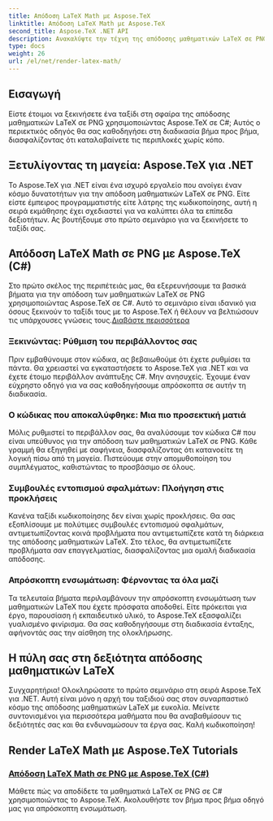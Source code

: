 ```yaml
---
title: Απόδοση LaTeX Math με Aspose.TeX
linktitle: Απόδοση LaTeX Math με Aspose.TeX
second_title: Aspose.TeX .NET API
description: Ανακαλύψτε την τέχνη της απόδοσης μαθηματικών LaTeX σε PNG χωρίς κόπο με το Aspose.TeX. Κατακτήστε τη διαδικασία χρησιμοποιώντας τον οδηγό μας σε C#, διασφαλίζοντας την ενσωμάτωση για ένα γυαλισμένο αποτέλεσμα.
type: docs
weight: 26
url: /el/net/render-latex-math/
---
```

## Εισαγωγή

Είστε έτοιμοι να ξεκινήσετε ένα ταξίδι στη σφαίρα της απόδοσης μαθηματικών LaTeX σε PNG χρησιμοποιώντας Aspose.TeX σε C#; Αυτός ο περιεκτικός οδηγός θα σας καθοδηγήσει στη διαδικασία βήμα προς βήμα, διασφαλίζοντας ότι καταλαβαίνετε τις περιπλοκές χωρίς κόπο.

## Ξετυλίγοντας τη μαγεία: Aspose.TeX για .NET

Το Aspose.TeX για .NET είναι ένα ισχυρό εργαλείο που ανοίγει έναν κόσμο δυνατοτήτων για την απόδοση μαθηματικών LaTeX σε PNG. Είτε είστε έμπειρος προγραμματιστής είτε λάτρης της κωδικοποίησης, αυτή η σειρά εκμάθησης έχει σχεδιαστεί για να καλύπτει όλα τα επίπεδα δεξιοτήτων. Ας βουτήξουμε στο πρώτο σεμινάριο για να ξεκινήσετε το ταξίδι σας.

## Απόδοση LaTeX Math σε PNG με Aspose.TeX (C#)

Στο πρώτο σκέλος της περιπέτειάς μας, θα εξερευνήσουμε τα βασικά βήματα για την απόδοση των μαθηματικών LaTeX σε PNG χρησιμοποιώντας Aspose.TeX σε C#. Αυτό το σεμινάριο είναι ιδανικό για όσους ξεκινούν το ταξίδι τους με το Aspose.TeX ή θέλουν να βελτιώσουν τις υπάρχουσες γνώσεις τους.[Διαβάστε περισσότερα](./png-latex-math-renderer-csharp/)

### Ξεκινώντας: Ρύθμιση του περιβάλλοντος σας

Πριν εμβαθύνουμε στον κώδικα, ας βεβαιωθούμε ότι έχετε ρυθμίσει τα πάντα. Θα χρειαστεί να εγκαταστήσετε το Aspose.TeX για .NET και να έχετε έτοιμο περιβάλλον ανάπτυξης C#. Μην ανησυχείς. Έχουμε έναν εύχρηστο οδηγό για να σας καθοδηγήσουμε απρόσκοπτα σε αυτήν τη διαδικασία.

### Ο κώδικας που αποκαλύφθηκε: Μια πιο προσεκτική ματιά

Μόλις ρυθμιστεί το περιβάλλον σας, θα αναλύσουμε τον κώδικα C# που είναι υπεύθυνος για την απόδοση των μαθηματικών LaTeX σε PNG. Κάθε γραμμή θα εξηγηθεί με σαφήνεια, διασφαλίζοντας ότι κατανοείτε τη λογική πίσω από τη μαγεία. Πιστεύουμε στην απομυθοποίηση του συμπλέγματος, καθιστώντας το προσβάσιμο σε όλους.

### Συμβουλές εντοπισμού σφαλμάτων: Πλοήγηση στις προκλήσεις

Κανένα ταξίδι κωδικοποίησης δεν είναι χωρίς προκλήσεις. Θα σας εξοπλίσουμε με πολύτιμες συμβουλές εντοπισμού σφαλμάτων, αντιμετωπίζοντας κοινά προβλήματα που αντιμετωπίζετε κατά τη διάρκεια της απόδοσης μαθηματικών LaTeX. Στο τέλος, θα αντιμετωπίζετε προβλήματα σαν επαγγελματίας, διασφαλίζοντας μια ομαλή διαδικασία απόδοσης.

### Απρόσκοπτη ενσωμάτωση: Φέρνοντας τα όλα μαζί

Τα τελευταία βήματα περιλαμβάνουν την απρόσκοπτη ενσωμάτωση των μαθηματικών LaTeX που έχετε πρόσφατα αποδοθεί. Είτε πρόκειται για έργο, παρουσίαση ή εκπαιδευτικό υλικό, το Aspose.TeX εξασφαλίζει γυαλισμένο φινίρισμα. Θα σας καθοδηγήσουμε στη διαδικασία ένταξης, αφήνοντάς σας την αίσθηση της ολοκλήρωσης.

## Η πύλη σας στη δεξιότητα απόδοσης μαθηματικών LaTeX

Συγχαρητήρια! Ολοκληρώσατε το πρώτο σεμινάριο στη σειρά Aspose.TeX για .NET. Αυτή είναι μόνο η αρχή του ταξιδιού σας στον συναρπαστικό κόσμο της απόδοσης μαθηματικών LaTeX με ευκολία. Μείνετε συντονισμένοι για περισσότερα μαθήματα που θα αναβαθμίσουν τις δεξιότητές σας και θα ενδυναμώσουν τα έργα σας. Καλή κωδικοποίηση!
## Render LaTeX Math με Aspose.TeX Tutorials
### [Απόδοση LaTeX Math σε PNG με Aspose.TeX (C#)](./png-latex-math-renderer-csharp/)
Μάθετε πώς να αποδίδετε τα μαθηματικά LaTeX σε PNG σε C# χρησιμοποιώντας το Aspose.TeX. Ακολουθήστε τον βήμα προς βήμα οδηγό μας για απρόσκοπτη ενσωμάτωση.
